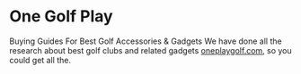 # One Golf Play
Buying Guides For Best Golf Accessories & Gadgets We have done all the research about best golf clubs and related gadgets [oneplaygolf.com](https://oneplaygolf.com/), so you could get all the.

